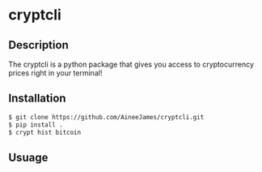 # cryptcli

## Description
The cryptcli is a python package that gives you access to cryptocurrency prices right in your terminal!

## Installation
```bash
$ git clone https://github.com/AineeJames/cryptcli.git
$ pip install .
$ crypt hist bitcoin
```

## Usuage
  
